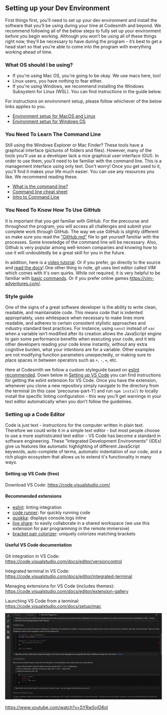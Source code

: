 ## Setting up your Dev Environment

First things first, you’ll need to set up your dev environment and install the software that you’ll be using during your time at Codesmith and beyond. We recommend following all of the below steps to fully set up your environment before you begin working. Although you won’t be using all of these things right now, they’ll be necessary to have during the program - it’s best to get a head start so that you’re able to come into the program with everything working ahead of time.

### What OS should I be using?
- If you're using Mac OS, you're going to be okay. We use macs here, too!
- Linux users, you have nothing to fear either.
- If you're using Windows, we recommend installing the Windows Subsystem for Linux (WSL). You can find instructions in the guide below.

For instructions on environment setup, please follow whichever of the below links applies to you.

- [Environment setup for MacOS and Linux](https://github.com/CodesmithLLC/dev-environment-setup/blob/main/mac-os.md)
- [Environment setup for Windows OS](https://github.com/CodesmithLLC/dev-environment-setup/blob/main/windows-os.md)

### You Need To Learn The Command Line

Still using the Windows Explorer or Mac Finder? These tools have a graphical interface (pictures of folders and files). However, many of the tools you'll use as a developer lack a nice graphical user interface (GUI). In order to use them, you'll need to be familiar with the command line. This is a management interface using only text. Don't worry! Once you get used to it, you'll find it makes your life much easier. You can use any resources you like. We recommend reading these.
- [What is the command line?](http://lifehacker.com/5633909/who-needs-a-mouse-learn-to-use-the-command-line-for-almost-anything)
- [Command line cheat sheet](http://cheatsheetworld.com/programming/unix-linux-cheat-sheet/)
- [Intro to Command Line](https://tutorial.djangogirls.org/en/intro_to_command_line/)

### You Need To Know How To Use GitHub

It is important that you get familiar with GitHub. For the precourse and throughout the program, you will access all challenges and submit your complete work through GitHub. The way we use GitHub is slightly different so make sure you read the ["GitHub.md"](https://github.com/CodesmithLLC/dev-environment-setup/blob/main/Github.md) file to get yourself familiar with the processes. Some knowledge of the command line will be necessary. Also, Github is very popular among well-known companies and knowing how to use it will undoubtedly be a great skill for you in the future.

In addition, here is a [video tutorial](https://youtu.be/SWYqp7iY_Tc).
Or if you prefer, go directly to the source and [read the docs](https://git-scm.com/docs)!
One other thing to note, git uses text editor called VIM which comes with it's own quirks. While not required, it is very helpful to be familiar with [basic commands](https://staff.washington.edu/rells/R110/). Or if you prefer online games <https://vim-adventures.com/>.

### Style guide

One of the signs of a great software developer is the ability to write clean, readable, and maintainable code. This means code that is indented appropriately, uses whitespace when necessary to make lines more readable, and adheres to certain consistent stylistic approaches and industry standard best practices. For instance, using `const` instead of `var` when a variable isn't modified after its creation allows the JavaScript engine to gain some performance benefits when executing your code, and it lets other developers reading your code know instantly, without any extra cognitive burden, what your intentions are for a variable. Other examples are not modifying function parameters unexpectedly, or making sure to place spaces in between operators such as `+`, `-`, `=`, etc.

Here at Codesmith we follow a custom styleguide based on [eslint recommended](https://eslint.org/docs/rules/). Down below in [Setting up VS Code](#Setting-up-VS-Code-(free)) you can find instructions for getting the eslint extension for VS Code. Once you have the extension, whenever you clone a new repository simply navigate to the directory from the terminal (in this case 'precourse-part-1') and run `npm install` to locally install the specific linting configuration - this way you'll get warnings in your text editor automatically when you don't follow the guidelines.

### Setting up a Code Editor

Code is just text - instructions for the computer written in plain text. Therefore we could write it in a simple text editor - but most people choose to use a more sophisticated text editor - VS Code has become a standard in software engineering. These "Integrated Development Environments" (IDEs) give us features like automatic highlighting of different JavaScript keywords, auto-complete of terms, automatic indentation of our code, and a rich plugin ecosystem that allows us to extend it's functionality in many ways.

#### Setting up VS Code (free)

Download VS Code:
<https://code.visualstudio.com/>

#### Recommended extensions
- [eslint](https://marketplace.visualstudio.com/items?itemName=dbaeumer.vscode-eslint): linting integration
- [code runner](https://marketplace.visualstudio.com/items?itemName=formulahendry.code-runner): for quickly running code
- [quokka](https://marketplace.visualstudio.com/items?itemName=WallabyJs.quokka-vscode): displays console.logs inline
- [live share](https://marketplace.visualstudio.com/items?itemName=MS-vsliveshare.vsliveshare): to easily collaborate in a shared workspace (we use this extension for pair programming in the remote immersive)
- [bracket pair colorizer](https://marketplace.visualstudio.com/items?itemName=CoenraadS.bracket-pair-colorizer-2): uniquely colorizes matching brackets


#### Useful VS Code documentation

Git integration in VS Code:
<https://code.visualstudio.com/docs/editor/versioncontrol>

Integrated terminal in VS Code:
<https://code.visualstudio.com/docs/editor/integrated-terminal>

Managing extensions for VS Code (includes themes):
<https://code.visualstudio.com/docs/editor/extension-gallery>

Launching VS Code from a terminal:
<https://code.visualstudio.com/docs/setup/mac>

<a href="http://www.youtube.com/watch?feature=player_embedded&v=SYRwSyjD8oI
" target="_blank"><img src="./docs/assets/images/vscode-video-thumb.png"/></a>

<https://www.youtube.com/watch?v=SYRwSyjD8oI>
